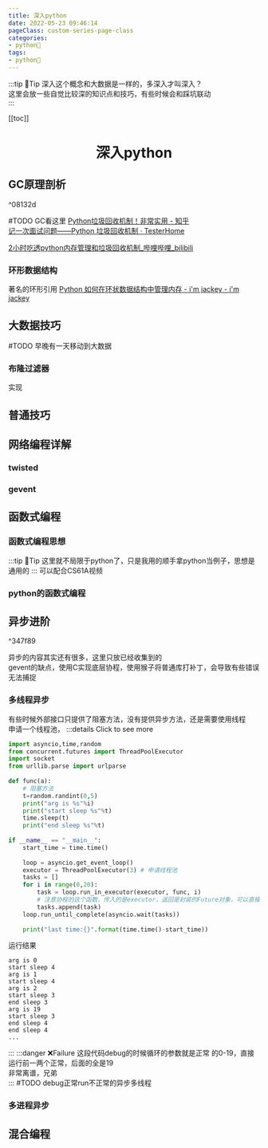 ```yaml
---
title: 深入python
date: 2022-05-23 09:46:14
pageClass: custom-series-page-class
categories:
- python🐍
tags:
- python🐍
---
```

:::tip 📌Tip
深入这个概念和大数据是一样的，多深入才叫深入？  
这里会放一些自觉比较深的知识点和技巧，有些时候会和踩坑联动  
:::

<!-- more -->
[[toc]]



<div align="center"><h1><strong> 深入python</strong></h1></div>

## GC原理剖析

^08132d

#TODO GC看这里
[Python垃圾回收机制！非常实用 - 知乎](https://zhuanlan.zhihu.com/p/83251959)<br/>
[记一次面试问题——Python 垃圾回收机制 · TesterHome](https://testerhome.com/topics/16556)

[2小时吃透python内存管理和垃圾回收机制_哔哩哔哩_bilibili](https://www.bilibili.com/video/BV1Ei4y1b7mo?spm_id_from=333.337.search-card.all.click)
### 环形数据结构
著名的环形引用
[Python 如何在环状数据结构中管理内存 - i'm jackey - i'm jackey](https://ijackey.com/python-%E5%A6%82%E4%BD%95%E5%9C%A8%E7%8E%AF%E7%8A%B6%E6%95%B0%E6%8D%AE%E7%BB%93%E6%9E%84%E4%B8%AD%E7%AE%A1%E7%90%86%E5%86%85%E5%AD%98-956.html)

## 大数据技巧
#TODO 早晚有一天移动到大数据
### 布隆过滤器
实现 

## 普通技巧
## 网络编程详解
### twisted
### gevent
## 函数式编程
### 函数式编程思想
:::tip 📌Tip
这里就不局限于python了，只是我用的顺手拿python当例子，思想是通用的
:::
可以配合CS61A视频  
### python的函数式编程
## 异步进阶
^347f89

异步的内容其实还有很多，这里只放已经收集到的   
gevent的缺点，使用C实现底层协程，使用猴子将普通库打补丁，会导致有些错误无法捕捉  

### 多线程异步
有些时候外部接口只提供了阻塞方法，没有提供异步方法，还是需要使用线程  
申请一个线程池，
:::details Click to see more

```python
import asyncio,time,random  
from concurrent.futures import ThreadPoolExecutor  
import socket  
from urllib.parse import urlparse  
  
def func(a):  
    # 阻塞方法  
    t=random.randint(0,5)  
    print("arg is %s"%i)  
    print("start sleep %s"%t)  
    time.sleep(t)  
    print("end sleep %s"%t)  
  
if __name__ == "__main__":  
    start_time = time.time()  
  
    loop = asyncio.get_event_loop()  
    executor = ThreadPoolExecutor(3) # 申请线程池  
    tasks = []  
    for i in range(0,20):  
        task = loop.run_in_executor(executor, func, i)  
        # 注意协程的这个函数，传入的是executor，返回是封装的Future对象，可以直接放在协程中使用  
        tasks.append(task)  
    loop.run_until_complete(asyncio.wait(tasks))  
  
    print("last time:{}".format(time.time()-start_time))
```
运行结果
```
arg is 0
start sleep 4
arg is 1
start sleep 4
arg is 2
start sleep 3
end sleep 3
arg is 19
start sleep 3
end sleep 4
end sleep 4
...
```
:::
:::danger ❌Failure
这段代码debug的时候循环的参数就是正常 的0-19，直接运行前一两个正常，后面的全是19  
非常离谱，兄弟  
:::
#TODO debug正常run不正常的异步多线程
### 多进程异步

## 混合编程
